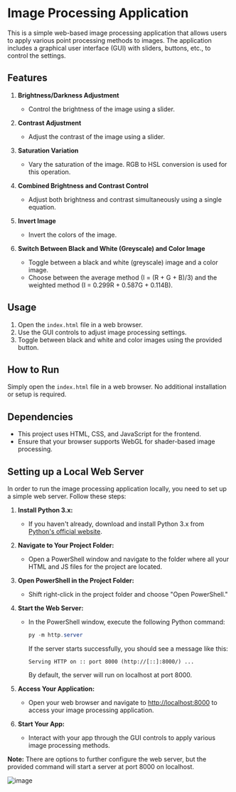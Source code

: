 # Image Processing Application

This is a simple web-based image processing application that allows users to apply various point processing methods to images. The application includes a graphical user interface (GUI) with sliders, buttons, etc., to control the settings.

## Features

1. **Brightness/Darkness Adjustment**
   - Control the brightness of the image using a slider.

2. **Contrast Adjustment**
   - Adjust the contrast of the image using a slider.

3. **Saturation Variation**
   - Vary the saturation of the image. RGB to HSL conversion is used for this operation.

4. **Combined Brightness and Contrast Control**
   - Adjust both brightness and contrast simultaneously using a single equation.

5. **Invert Image**
   - Invert the colors of the image.

6. **Switch Between Black and White (Greyscale) and Color Image**
   - Toggle between a black and white (greyscale) image and a color image.
   - Choose between the average method (I = (R + G + B)/3) and the weighted method (I = 0.299R + 0.587G + 0.114B).

## Usage

1. Open the `index.html` file in a web browser.
2. Use the GUI controls to adjust image processing settings.
3. Toggle between black and white and color images using the provided button.

## How to Run

Simply open the `index.html` file in a web browser. No additional installation or setup is required.

## Dependencies

- This project uses HTML, CSS, and JavaScript for the frontend.
- Ensure that your browser supports WebGL for shader-based image processing.

## Setting up a Local Web Server

In order to run the image processing application locally, you need to set up a simple web server. Follow these steps:

1. **Install Python 3.x:**
   - If you haven't already, download and install Python 3.x from [Python's official website](https://www.python.org/downloads/).

2. **Navigate to Your Project Folder:**
   - Open a PowerShell window and navigate to the folder where all your HTML and JS files for the project are located.

3. **Open PowerShell in the Project Folder:**
   - Shift right-click in the project folder and choose "Open PowerShell."

4. **Start the Web Server:**
   - In the PowerShell window, execute the following Python command:
     ```powershell
     py -m http.server
     ```
     If the server starts successfully, you should see a message like this:
     ```
     Serving HTTP on :: port 8000 (http://[::]:8000/) ...
     ```
     By default, the server will run on localhost at port 8000.

5. **Access Your Application:**
   - Open your web browser and navigate to [http://localhost:8000](http://localhost:8000) to access your image processing application.

6. **Start Your App:**
   - Interact with your app through the GUI controls to apply various image processing methods.

**Note:** There are options to further configure the web server, but the provided command will start a server at port 8000 on localhost.

![image](https://github.com/MeghanaNalla/Computer-Graphics/assets/123588774/0fe370c5-a8c2-4f55-9703-4da03629cb9d)

